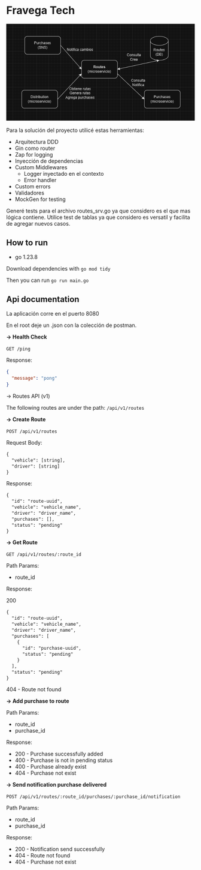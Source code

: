 # Fravega Tech

![img.png](img.png)

Para la solución del proyecto utilicé estas herramientas:

- Arquitectura DDD
- Gin como router
- Zap for logging
- Inyección de dependencias
- Custom Middlewares
  - Logger inyectado en el contexto
  - Error handler
- Custom errors
- Validadores
- MockGen for testing

Generé tests para el archivo routes_srv.go ya que considero es el que mas lógica contiene.
Utilice test de tablas ya que considero es versatil y facilita de agregar nuevos casos.

## How to run

- go 1.23.8

Download dependencies with
`go mod tidy`

Then you can run
`go run main.go`

## Api documentation

La aplicación corre en el puerto 8080

En el root deje un .json con la colección de postman.

**-> Health Check**
 
`GET /ping`

Response:
```json
{
  "message": "pong"
}
```

-> Routes API (v1)

The following routes are under the path: `/api/v1/routes`

**-> Create Route**

`POST /api/v1/routes`

Request Body: 

```
{
  "vehicle": [string],
  "driver": [string]
}
```

Response:
```
{
  "id": "route-uuid",
  "vehicle": "vehicle_name",
  "driver": "driver_name",
  "purchases": [],
  "status": "pending"
}
```

**-> Get Route**

`GET /api/v1/routes/:route_id`

Path Params:
- route_id

Response:

200
```
{
  "id": "route-uuid",
  "vehicle": "vehicle_name",
  "driver": "driver_name",
  "purchases": [
    {
      "id": "purchase-uuid",
      "status": "pending"
    }
  ],
  "status": "pending"
}
```

404 - Route not found

**-> Add purchase to route**

Path Params:
- route_id 
- purchase_id

Response:

- 200 - Purchase successfully added
- 400 - Purchase is not in pending status
- 400 - Purchase already exist
- 404 - Purchase not exist

**-> Send notification purchase delivered**

`POST /api/v1/routes/:route_id/purchases/:purchase_id/notification`

Path Params:
- route_id 
- purchase_id

Response: 

- 200 - Notification send successfully
- 404 - Route not found
- 404 - Purchase not exist